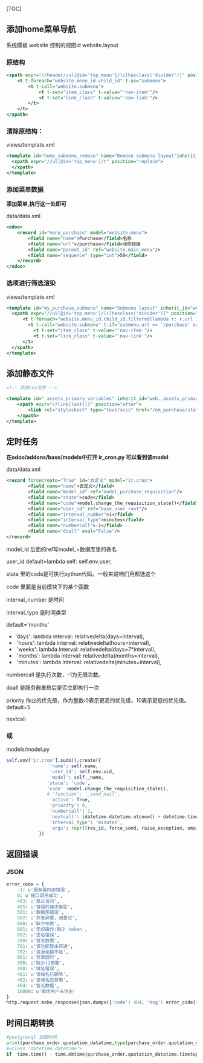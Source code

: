 [TOC]



## 添加home菜单导航

系统模板	website
	控制的视图id 		website.layout

### 原结构

```xml
<xpath expr="//header//ul[@id='top_menu']/li[hasclass('divider')]" position="before">
    <t t-foreach="website.menu_id.child_id" t-as="submenu">
        <t t-call="website.submenu">
            <t t-set="item_class" t-value="'nav-item'"/>
            <t t-set="link_class" t-value="'nav-link'"/>
        </t>
    </t>
</xpath>
```



### 清除原结构：
views/template.xml

```xml
<template id="home_submenu_remove" name="Remove submenu layout"inherit_id="website.layout">
  <xpath expr="//ul[@id='top_menu']/t" position="replace">
  </xpath>
</template>
```



### 添加菜单数据

**添加菜单,执行这一处即可**

data/data.xml

```xml
<odoo>
	<record id="menu_purchase" model="website.menu">
        <field name="name">Purchase</field>名称
        <field name="url">/purchase</field>动作链接
        <field name="parent_id" ref="website.main_menu"/>
        <field name="sequence" type="int">50</field>
	</record>
</odoo>

```



### 选项进行筛选渲染
views/template.xml

```xml
<template id="my_purchase_submenu" name="Submenu layout" inherit_id="website.layout">
  <xpath expr="//ul[@id='top_menu']/li[hasclass('divider')]" position="before">
      <t t-foreach="website.menu_id.child_id.filtered(lambda r: r.url in ['/purchase','/purchase/admin'])" t-as="submenu">
        <t t-call="website.submenu" t-if="submenu.url == '/purchase' or request.env.user.has_group('my_purchase.group_purchase_admin')"/>
          <t t-set="item_class" t-value="'nav-item'"/>
          <t t-set="link_class" t-value="'nav-link'"/>
      </t>
  </xpath>
</template>
```



## 添加静态文件

```xml
<!-- 添加css文件 -->

<template id="_assets_primary_variables" inherit_id="web._assets_primary_variables">
    <xpath expr="//link[last()]" position="after">
        <link rel="stylesheet" type="text/scss" href="/om_purchase/static/src/css/om_purchase_variables.css"/>
    </xpath>
</template>

```





## 定时任务

**在odoo/addons/base/models中打开 ir_cron.py 可以看到该model**

data/data.xml

```xml
<record forcecreate="True" id="自定义" model="ir.cron">
        <field name="name">自定义</field>
        <field name="model_id" ref="model_purchase_requisition"/>
        <field name="state">code</field>
        <field name="code">model.change_the_requisition_state()</field>
        <field name="user_id" ref="base.user_root"/>
        <field name="interval_number">1</field>
        <field name="interval_type">minutes</field>
        <field name="numbercall">-1</field>
        <field name="doall" eval="False"/>
</record>
```

model_id 		后面的ref写model_+数据库里的表名

user_id   		default=lambda self: self.env.user,

state			里的code是可执行python代码，一般来说咱们用都选这个

code			里面是当前模块下的某个函数

interval_number	是时间

interval_type		是时间类型	

default='months'

-  	'days': lambda interval: relativedelta(days=interval),
- ​    'hours': lambda interval: relativedelta(hours=interval),
- ​    'weeks': lambda interval: relativedelta(days=7*interval),
- ​    'months': lambda interval: relativedelta(months=interval),
- ​    'minutes': lambda interval: relativedelta(minutes=interval),

numbercall	是执行次数，-1为无限次数。

doall			是服务器重启后是否立即执行一次

priority  作业的优先级，作为整数:0表示更高的优先级，10表示更低的优先级。default=5

nextcall 



### 或

models/model.py

```python
self.env['ir.cron'].sudo().create({
                'name': self.name,
                'user_id': self.env.uid,
                'model': self._name,
			   'state': 'code',
			   'code' :model.change_the_requisition_state(),
               # 'function': '_send_mail',
                'active': True,
                'priority': 0,
                'numbercall': 1,
                'nextcall': (datetime.datetime.utcnow() + datetime.timedelta(seconds=3)).strftime(DATETIME_FORMAT),
                'interval_type': 'minutes',
                'args': repr([res_id, force_send, raise_exception, email_values])
            })
```



## 返回错误

### JSON

```python
error_code = {
    -1: u'服务器内部错误',
    0: u'接口调用成功',
    403: u'禁止访问',
    405: u'错误的请求类型',
    501: u'数据库错误',
    502: u'并发异常，请重试',
    600: u'缺少参数',
    601: u'无权操作:缺少 token',
    602: u'签名错误',
    700: u'暂无数据',
    701: u'该功能暂未开通',
    702: u'资源余额不足',
    901: u'登录超时',
    300: u'缺少{}参数',
    400: u'域名错误',
    401: u'该域名已删除',
    402: u'该域名已禁用',
    404: u'暂无数据',
    10000: u'微信用户未注册'
}
http.request.make_response(json.dumps({'code': 404, 'msg': error_code[404]}))
```



## 时间日期转换

```python
#postgresql 日期时间
print(purchase_order.quotation_datatime,type(purchase_order.quotation_datatime))
#<class 'datetime.datetime'>
if  time.time() - time.mktime(purchase_order.quotation_datatime.timetuple()) < 60*60*24:
```



